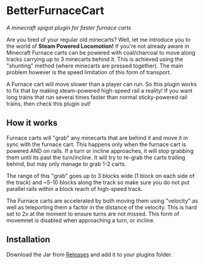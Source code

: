 # BetterFurnaceCart
*A minecraft spigot plugin for faster furnace carts*

Are you tired of your regular old minecarts? Well, let me introduce you to the world of **Steam Powered Locomotion!** If you're not already aware in Minecraft Furnace carts can be powered with coal/charcoal to move along tracks carrying up to 3 minecarts behind it. This is achieved using the "shunting" method (where minecarts are pressed together). The main problem however is the speed limitation of this form of transport.

A Furnace cart will move slower than a player can run. So this plugin works to fix that by making steam-powered high-speed rail a reality! If you want long trains that run several times faster than normal sticky-powered rail trains, then check this plugin out!


## How it works
Furnace carts will "grab" any minecarts that are behind it and move it in sync with the furnace cart. This happens only when the furnace cart is powered AND on rails. If a turn or incline approaches, it will stop grabbing them until its past the turn/incline. It will try to re-grab the carts trailing behind, but may only manage to grab 1-2 carts.

The range of this "grab" goes up to 3 blocks wide (1 block on each side of the track) and ~5-10 blocks along the track so make sure you do not put parallel rails within a block reach of high-speed track.

The Furnace carts are accelerated by both moving them using "velocity" as well as teleporting them a factor in the distance of the velocity. This is hard set to 2x at the moment to ensure turns are not missed. This form of movemnet is disabled when approaching a turn, or incline.

## Installation
Download the Jar from [Releases](https://github.com/firez2469/BetterCoalCart/releases) and add it to your plugins folder.
